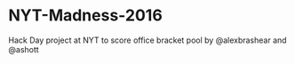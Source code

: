 # NYT-Madness-2016
Hack Day project at NYT to score office bracket pool by @alexbrashear and @ashott
